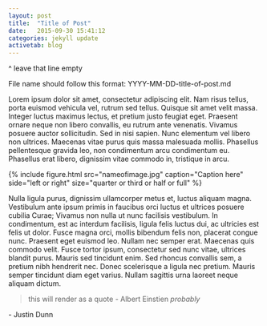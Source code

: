 ```yaml
---
layout: post
title:  "Title of Post"
date:   2015-09-30 15:41:12 
categories: jekyll update
activetab: blog
---
```


^ leave that line empty

File name should follow this format: YYYY-MM-DD-title-of-post.md

Lorem ipsum dolor sit amet, consectetur adipiscing elit. Nam risus tellus, porta euismod vehicula vel, rutrum sed tellus. Quisque sit amet velit massa. Integer luctus maximus lectus, et pretium justo feugiat eget. Praesent ornare neque non libero convallis, eu rutrum ante venenatis. Vivamus posuere auctor sollicitudin. Sed in nisi sapien. Nunc elementum vel libero non ultrices. Maecenas vitae purus quis massa malesuada mollis. Phasellus pellentesque gravida leo, non condimentum arcu condimentum eu. Phasellus erat libero, dignissim vitae commodo in, tristique in arcu.

{% include figure.html src="nameofimage.jpg" caption="Caption here" side="left or right" size="quarter or third or half or full" %}

Nulla ligula purus, dignissim ullamcorper metus et, luctus aliquam magna. Vestibulum ante ipsum primis in faucibus orci luctus et ultrices posuere cubilia Curae; Vivamus non nulla ut nunc facilisis vestibulum. In condimentum, est ac interdum facilisis, ligula felis luctus dui, ac ultricies est felis ut dolor. Fusce magna orci, mollis bibendum felis non, placerat congue nunc. Praesent eget euismod leo. Nullam nec semper erat. Maecenas quis commodo velit. Fusce tortor ipsum, consectetur sed nunc vitae, ultrices blandit purus. Mauris sed tincidunt enim. Sed rhoncus convallis sem, a pretium nibh hendrerit nec. Donec scelerisque a ligula nec pretium. Mauris semper tincidunt diam eget varius. Nullam sagittis urna laoreet neque aliquam dictum.

> this will render as a quote
> \- Albert Einstien *probably*

\- Justin Dunn
